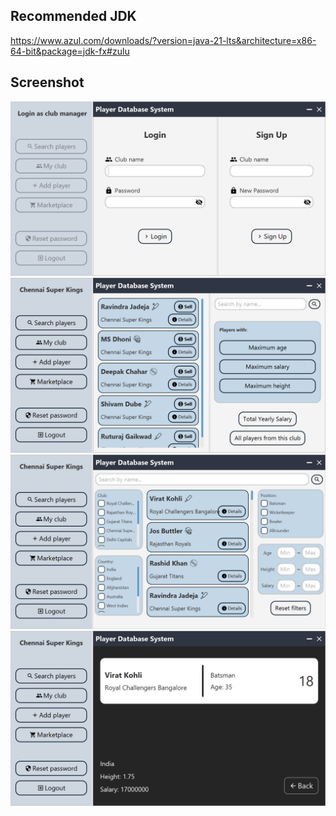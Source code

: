 ## Recommended JDK
https://www.azul.com/downloads/?version=java-21-lts&architecture=x86-64-bit&package=jdk-fx#zulu

## Screenshot
![image1](/screenshots/1.png)<br>
![image1](/screenshots/2.png)<br>
![image1](/screenshots/3.png)<br>
![image1](/screenshots/4.png)<br>
